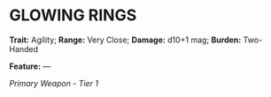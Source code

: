 ﻿# GLOWING RINGS

**Trait:** Agility; **Range:** Very Close; **Damage:** d10+1 mag; **Burden:** Two-Handed

**Feature:** —

*Primary Weapon - Tier 1*
